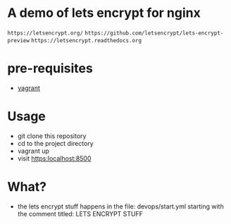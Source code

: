 # A demo of lets encrypt for nginx
`https://letsencrypt.org/`
`https://github.com/letsencrypt/lets-encrypt-preview`
`https://letsencrypt.readthedocs.org`

# pre-requisites
*  [vagrant](https://www.vagrantup.com)

# Usage
* git clone this repository
* cd to the project directory
* vagrant up
* visit [https:localhost:8500](https:localhost:8500)

# What?
* the lets encrypt stuff happens in the file: devops/start.yml starting with the comment titled: LETS ENCRYPT STUFF
